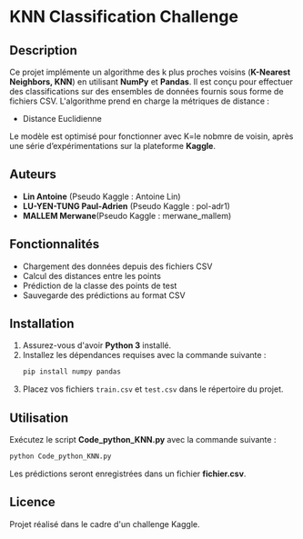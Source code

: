 # KNN Classification Challenge

## Description

Ce projet implémente un algorithme des k plus proches voisins (**K-Nearest Neighbors, KNN**) en utilisant **NumPy** et **Pandas**. 
Il est conçu pour effectuer des classifications sur des ensembles de données fournis sous forme de fichiers CSV. 
L'algorithme prend en charge la métriques de distance :

- Distance Euclidienne

Le modèle est optimisé pour fonctionner avec K=le nobmre de voisin, après une série d’expérimentations sur la plateforme **Kaggle**.

## Auteurs

- **Lin Antoine** (Pseudo Kaggle : Antoine Lin)
- **LU-YEN-TUNG Paul-Adrien** (Pseudo Kaggle : pol-adr1)
- **MALLEM Merwane**(Pseudo Kaggle : merwane_mallem)


## Fonctionnalités

- Chargement des données depuis des fichiers CSV
- Calcul des distances entre les points
- Prédiction de la classe des points de test
- Sauvegarde des prédictions au format CSV

## Installation

1. Assurez-vous d'avoir **Python 3** installé.
2. Installez les dépendances requises avec la commande suivante :
   ```bash
   pip install numpy pandas
   ```
3. Placez vos fichiers `train.csv` et `test.csv` dans le répertoire du projet.

## Utilisation

Exécutez le script **Code_python_KNN.py** avec la commande suivante :

```bash
python Code_python_KNN.py
```

Les prédictions seront enregistrées dans un fichier **fichier.csv**.

## Licence

Projet réalisé dans le cadre d'un challenge Kaggle.